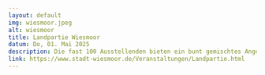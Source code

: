 ```yaml
---
layout: default
img: wiesmoor.jpeg
alt: wiesmoor
title: Landpartie Wiesmoor
datum: Do, 01. Mai 2025
description: Die fast 100 Ausstellenden bieten ein bunt gemischtes Angebot für Haus und Garten. Liebevolle Handwerkskunst und ein vielfältiges gastronomisches Angebot werden dabei in ein musikalisches Rahmenprogramm eingebunden.
link: https://www.stadt-wiesmoor.de/Veranstaltungen/Landpartie.html
---
```

